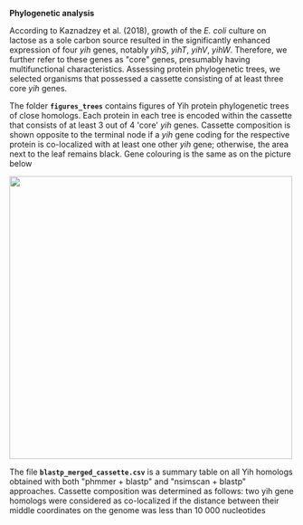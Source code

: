 **Phylogenetic analysis**

According to Kaznadzey et al. (2018), growth of the _E. coli_ culture on lactose as a sole carbon source resulted in the significantly enhanced expression of four _yih_ genes, notably _yihS_, _yihT_, _yihV_, _yihW_. Therefore, we further refer to these genes as "core" genes, presumably having multifunctional characteristics. Assessing protein phylogenetic trees, we selected organisms that possessed a cassette consisting of at least three core _yih_ genes.

The folder **`figures_trees`** contains figures of Yih protein phylogenetic trees of close homologs. Each protein in each tree is encoded within the cassette that consists of at least 3 out of 4 'core' _yih_ genes. Cassette composition is shown opposite to the terminal node if a _yih_ gene coding for the respective protein is co-localized with at least one other _yih_ gene; otherwise, the area next to the leaf remains black. Gene colouring is the same as on the picture below

<img src="[https://your-image-url.type](https://github.com/rybinaanya/FCOM22/blob/main/cassette_K12.png)" width="500" height="500">

The file **`blastp_merged_cassette.csv`** is a summary table on all Yih homologs obtained with both "phmmer + blastp" and "nsimscan + blastp" approaches.  Cassette composition was determined as follows: two yih gene homologs were considered as co-localized if the distance between their middle coordinates on the genome was less than 10 000 nucleotides
